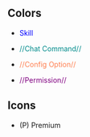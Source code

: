 ## Colors

*  <font color="blue">Skill</font>

*  <font color="DarkCyan">//Chat Command//</font>

*  <font color="Coral">//Config Option//</font>

*  <font color="Purple">//Permission//</font>

## Icons

*  (P) Premium
